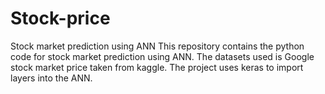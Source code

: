 # Stock-price
Stock market prediction using ANN
This repository contains the python code for stock market prediction using ANN. The datasets used is Google stock market price taken from kaggle. The project uses keras to import layers into the ANN. 
